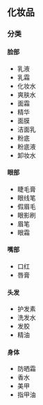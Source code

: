 ## 化妆品

### 分类

#### 脸部

-   乳液
-   乳霜
-   化妆水
-   爽肤水
-   面霜
-   精华
-   面膜
-   洁面乳
-   粉底
-   粉底液
-   卸妆水

#### 眼部

-   睫毛膏
-   眼线笔
-   假眉毛
-   眼影刷
-   眉笔
-   眼霜

#### 嘴部

-   口红
-   唇膏

#### 头发

-   护发素
-   洗发水
-   发胶
-   精油

#### 身体

-   防晒霜
-   香水
-   美甲
-   指甲油

